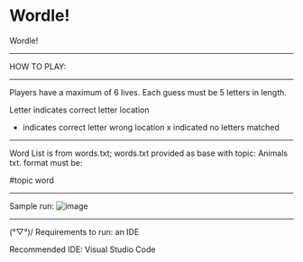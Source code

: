 # Wordle!
Wordle!
***
HOW TO PLAY:
***
Players have a maximum of 6 lives.
Each guess must be 5 letters in length.

Letter	 indicates correct letter location
+	 indicates correct letter wrong location
x 	 indicated no letters matched

***

Word List is from words.txt; words.txt provided as base with topic: Animals
txt. format must be:

#topic
word


***
Sample run:
![image](https://github.com/audreylearns/Wordle-/assets/109978653/9a5117f9-bcb1-4169-be08-969af18fff3b)



***
(°▽°)/ Requirements to run: an IDE

Recommended IDE: Visual Studio Code
